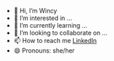 - 👋 Hi, I’m Wincy
- 👀 I’m interested in ...
- 🌱 I’m currently learning ...
- 💞️ I’m looking to collaborate on ...
- 📫 How to reach me [LinkedIn](https://www.linkedin.com/in/wincysws)
- 😄 Pronouns: she/her
